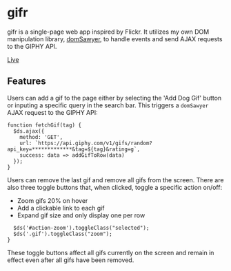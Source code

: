 # gifr

gifr is a single-page web app inspired by Flickr. It utilizes my own DOM manipulation library, [domSawyer](https://github.com/adamjubert/domSawyer), to handle events and send AJAX requests to the GIPHY API.

[Live](https://adamjubert.github.io/gifr)

## Features

Users can add a gif to the page either by selecting the 'Add Dog Gif' button or inputing a specific query in the search bar. This triggers a `domSawyer` AJAX request to the GIPHY API:

```
function fetchGif(tag) {
  $ds.ajax({
    method: 'GET',
    url: `https://api.giphy.com/v1/gifs/random?api_key=*************&tag=${tag}&rating=g`,
    success: data => addGifToRow(data)
  });
}
```

Users can remove the last gif and remove all gifs from the screen. There are also three toggle buttons that, when clicked, toggle a specific action on/off:
* Zoom gifs 20% on hover
* Add a clickable link to each gif
* Expand gif size and only display one per row

``` function toggleZoom() {
  $ds('#action-zoom').toggleClass("selected");
  $ds('.gif').toggleClass("zoom");
}
```

These toggle buttons affect all gifs currently on the screen and remain in effect even after all gifs have been removed.
